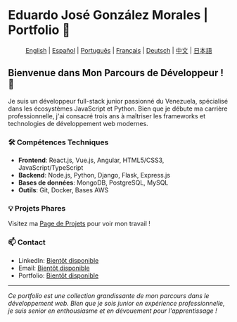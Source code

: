 # Eduardo José González Morales | Portfolio 🚀

<div align="center">

[English](../README.md) | [Español](./README.es.md) | [Português](./README.pt.md) | [Français](./README.fr.md) | [Deutsch](./README.de.md) | [中文](./README.zh.md) | [日本語](./README.jp.md)

</div>

## Bienvenue dans Mon Parcours de Développeur ! 👋

Je suis un développeur full-stack junior passionné du Venezuela, spécialisé dans les écosystèmes JavaScript et Python. Bien que je débute ma carrière professionnelle, j'ai consacré trois ans à maîtriser les frameworks et technologies de développement web modernes.

### 🛠 Compétences Techniques
- **Frontend**: React.js, Vue.js, Angular, HTML5/CSS3, JavaScript/TypeScript
- **Backend**: Node.js, Python, Django, Flask, Express.js
- **Bases de données**: MongoDB, PostgreSQL, MySQL
- **Outils**: Git, Docker, Bases AWS

### 💡 Projets Phares
Visitez ma [Page de Projets](../projects/README.fr.md) pour voir mon travail !

### 📫 Contact
- LinkedIn: [Bientôt disponible](#)
- Email: [Bientôt disponible](#)
- Portfolio: [Bientôt disponible](#)

---
*Ce portfolio est une collection grandissante de mon parcours dans le développement web. Bien que je sois junior en expérience professionnelle, je suis senior en enthousiasme et en dévouement pour l'apprentissage !*
